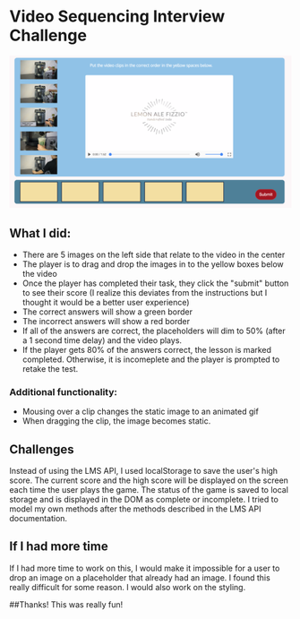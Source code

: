 # Video Sequencing Interview Challenge

![ScreenShot](https://github.com/ekingan/mindSpaceChallenge/blob/master/assets/codeChallenge.png)

## What I did: 

* There are 5 images on the left side that relate to the video in the center
* The player is to drag and drop the images in to the yellow boxes below the video
* Once the player has completed their task, they click the "submit" button to see their score (I realize this deviates from the instructions but I thought it would be a better user experience)
* The correct answers will show a green border
* The incorrect answers will show a red border
* If all of the answers are correct, the placeholders will dim to 50% (after a 1 second time delay) and the video plays.
* If the player gets 80% of the answers correct, the lesson is marked completed. Otherwise, it is incomeplete and the player is prompted to retake the test.

### Additional functionality:

* Mousing over a clip changes the static image to an animated gif
* When dragging the clip, the image becomes static. 

## Challenges

Instead of using the LMS API, I used localStorage to save the user's high score.
The current score and the high score will be displayed on the screen each time the user plays the game. 
The status of the game is saved to local storage and is displayed in the DOM as complete or incomplete.
I tried to model my own methods after the methods described in the LMS API documentation. 

## If I had more time

If I had more time to work on this, I would make it impossible for a user to drop an image on a placeholder that already had an image. I found this really difficult for some reason.
I would also work on the styling.

##Thanks! This was really fun!